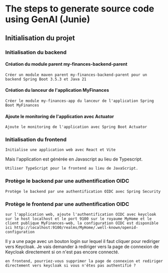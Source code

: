 # The steps to generate source code using GenAI (Junie)
## Initialisation du projet
### Initialisation du backend
#### Création du module parent my-finances-backend-parent
```
Créer un module maven parent my-finances-backend-parent pour un backend Spring Boot 3.5.3 et Java 21
```

#### Création du lanceur de l'application MyFinances
```
Créer le module my-finances-app du lanceur de l'application Spring Boot MyFinances
```

#### Ajoute le monitoring de l'application avec Actuator
```
Ajoute le monitoring de l'application avec Spring Boot Actuator
```

### Initialisation du frontend
```
Initialise une application web avec React et Vite
```
Mais l'application est générée en Javascript au lieu de Typescript.
```
Utiliser TypeScript pour le frontend au lieu de JavaScript.
```

### Protège le backend par une authentification OIDC
```
Protège le backend par une authentification OIDC avec Spring Security 
```

### Protège le frontend par une authentification OIDC
```
sur l'application web, ajoute l'authentification OIDC avec keycloak sur le host localhost et le port 9100 sur le royaume MyHome et le client publique MyFinances-web, la configuration OIDC est disponible ici http://localhost:9100/realms/MyHome/.well-known/openid-configuration
```
Il y a une page avec un bouton login sur lequel il faut cliquer pour rediriger vers Keycloak.
Je vais demander à rediriger vers la page de connexion de Keycloak directement si on n'est pas encore connecté.
```
en frontend, pourriez-vous supprimer la page de connexion et rediriger directement vers keycloak si vous n'êtes pas authentifié ?
```
